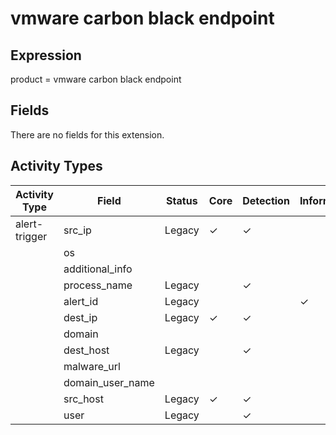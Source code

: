 vmware carbon black endpoint
============================

Expression
----------

product = vmware carbon black endpoint

Fields
------

There are no fields for this extension.

Activity Types
--------------

| Activity Type | Field            | Status | Core     | Detection | Informational |
| ------------- | ---------------- | ------ | -------- | --------- | ------------- |
| alert-trigger | src_ip           | Legacy | &#10003; | &#10003;  |               |
|               | os               |        |          |           |               |
|               | additional_info  |        |          |           |               |
|               | process_name     | Legacy |          | &#10003;  |               |
|               | alert_id         | Legacy |          |           | &#10003;      |
|               | dest_ip          | Legacy | &#10003; | &#10003;  |               |
|               | domain           |        |          |           |               |
|               | dest_host        | Legacy |          | &#10003;  |               |
|               | malware_url      |        |          |           |               |
|               | domain_user_name |        |          |           |               |
|               | src_host         | Legacy | &#10003; | &#10003;  |               |
|               | user             | Legacy |          | &#10003;  |               |

